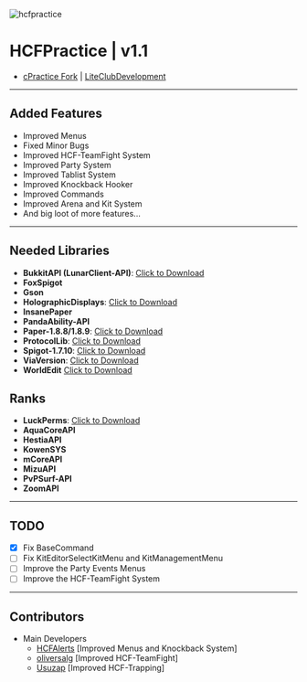 ![hcfpractice](https://github.com/user-attachments/assets/5d554cc3-c0ef-4d84-966d-eb7a09eeb22e)

# HCFPractice | v1.1
* [cPractice Fork](https://github.com/hmRemi/cPractice) | [LiteClubDevelopment](https://github.com/LiteClubDevelopment)
---
## Added Features
- Improved Menus
- Fixed Minor Bugs
- Improved HCF-TeamFight System
- Improved Party System
- Improved Tablist System
- Improved Knockback Hooker
- Improved Commands
- Improved Arena and Kit System
- And big loot of more features...
---
## Needed Libraries
- **BukkitAPI (LunarClient-API)**: [Click to Download](https://spigotmc.org/lunarclient-api/)
- **FoxSpigot**
- **Gson**
- **HolographicDisplays**: [Click to Download](https://bukkitproyects.org/holographicdisplays)
- **InsanePaper**
- **PandaAbility-API**
- **Paper-1.8.8/1.8.9**: [Click to Download](https://papermc.com)
- **ProtocolLib**: [Click to Download](https://spigotmc.org/protocollib)
- **Spigot-1.7.10**: [Click to Download](https://spigotmc.org)
- **ViaVersion**: [Click to Download](https://spigotmc.org/viaversion)
- **WorldEdit** [Click to Download](https://bukkitproyects.org/worldedit)

## Ranks
- **LuckPerms**: [Click to Download](https://luckperms.net)
- **AquaCoreAPI**
- **HestiaAPI**
- **KowenSYS**
- **mCoreAPI**
- **MizuAPI**
- **PvPSurf-API**
- **ZoomAPI**
---
## TODO
- [X] Fix BaseCommand
- [ ] Fix KitEditorSelectKitMenu and KitManagementMenu
- [ ] Improve the Party Events Menus
- [ ] Improve the HCF-TeamFight System

---
## Contributors
- Main Developers
  - [HCFAlerts](https://github.com/HCFAlerts) [Improved Menus and Knockback System]
  - [oliversalg](https://github.com/oliversalg) [Improved HCF-TeamFight]
  - [Usuzap](https://github.com/Usuzap) [Improved HCF-Trapping]
